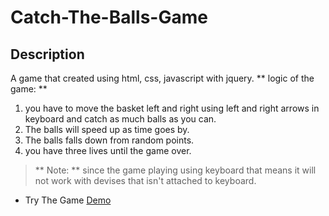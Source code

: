 # Catch-The-Balls-Game

## Description

A game that created using html, css, javascript with jquery. 
** logic of the game: **
1. you have to move the basket left and right using left and right arrows in keyboard and catch as much balls as you can.
2. The balls will speed up as time goes by. 
3. The balls falls down from random points.
4. you have three lives until the game over. 

> ** Note: ** since the game playing using keyboard that means it will not work with devises that isn't attached to keyboard.

- Try The Game [Demo](https://ohddev.github.io/Catch-The-Balls-Game/)
